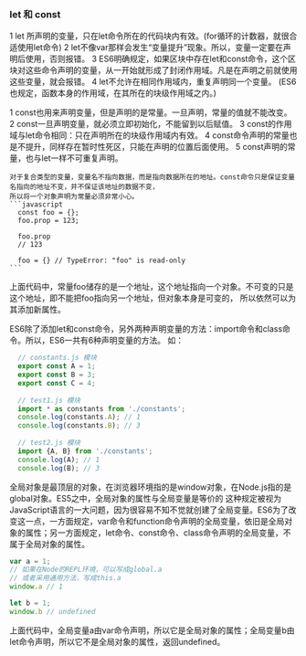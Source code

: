 ### let 和 const
  1 let 所声明的变量，只在let命令所在的代码块内有效。(for循环的计数器，就很合适使用let命令)
  2 let不像var那样会发生“变量提升”现象。所以，变量一定要在声明后使用，否则报错。
  3 ES6明确规定，如果区块中存在let和const命令，这个区块对这些命令声明的变量，从一开始就形成了封闭作用域。凡是在声明之前就使用这些变量，就会报错。
  4 let不允许在相同作用域内，重复声明同一个变量。
  (ES6也规定，函数本身的作用域，在其所在的块级作用域之内。)
  
  
  1 const也用来声明变量，但是声明的是常量。一旦声明，常量的值就不能改变。
  2 const一旦声明变量，就必须立即初始化，不能留到以后赋值。
  3 const的作用域与let命令相同：只在声明所在的块级作用域内有效。
  4 const命令声明的常量也是不提升，同样存在暂时性死区，只能在声明的位置后面使用。
  5 const声明的常量，也与let一样不可重复声明。

    对于复合类型的变量，变量名不指向数据，而是指向数据所在的地址。const命令只是保证变量名指向的地址不变，并不保证该地址的数据不变，
    所以将一个对象声明为常量必须非常小心。
    ```javascript
      const foo = {};
      foo.prop = 123;
      
      foo.prop
      // 123
      
      foo = {} // TypeError: "foo" is read-only
    ```
上面代码中，常量foo储存的是一个地址，这个地址指向一个对象。不可变的只是这个地址，即不能把foo指向另一个地址，但对象本身是可变的，
所以依然可以为其添加新属性。
  
  ES6除了添加let和const命令，另外两种声明变量的方法：import命令和class命令。所以，ES6一共有6种声明变量的方法。
  如：
  ```javascript
    // constants.js 模块
    export const A = 1;
    export const B = 3;
    export const C = 4;
    
    // test1.js 模块
    import * as constants from './constants';
    console.log(constants.A); // 1
    console.log(constants.B); // 3
    
    // test2.js 模块
    import {A, B} from './constants';
    console.log(A); // 1
    console.log(B); // 3
  ```
全局对象是最顶层的对象，在浏览器环境指的是window对象，在Node.js指的是global对象。ES5之中，全局对象的属性与全局变量是等价的
这种规定被视为JavaScript语言的一大问题，因为很容易不知不觉就创建了全局变量。ES6为了改变这一点，一方面规定，var命令和function命令声明的全局变量，依旧是全局对象的属性；另一方面规定，let命令、const命令、class命令声明的全局变量，不属于全局对象的属性。
```javascript
var a = 1;
// 如果在Node的REPL环境，可以写成global.a
// 或者采用通用方法，写成this.a
window.a // 1

let b = 1;
window.b // undefined
```
上面代码中，全局变量a由var命令声明，所以它是全局对象的属性；全局变量b由let命令声明，所以它不是全局对象的属性，返回undefined。
